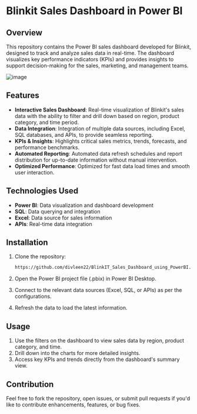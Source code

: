 # Blinkit Sales Dashboard in Power BI

## Overview

This repository contains the Power BI sales dashboard developed for Blinkit, designed to track and analyze sales data in real-time. The dashboard visualizes key performance indicators (KPIs) and provides insights to support decision-making for the sales, marketing, and management teams.

![image]([https://github.com/divleen22/BlinkIT_Sales_Dashboard_using_PowerBI/blob/main/BlinkIT_Dashboard.png])

## Features

- **Interactive Sales Dashboard**: Real-time visualization of Blinkit's sales data with the ability to filter and drill down based on region, product category, and time period.
- **Data Integration**: Integration of multiple data sources, including Excel, SQL databases, and APIs, to provide seamless reporting.
- **KPIs & Insights**: Highlights critical sales metrics, trends, forecasts, and performance benchmarks.
- **Automated Reporting**: Automated data refresh schedules and report distribution for up-to-date information without manual intervention.
- **Optimized Performance**: Optimized for fast data load times and smooth user interaction.

## Technologies Used

- **Power BI**: Data visualization and dashboard development
- **SQL**: Data querying and integration
- **Excel**: Data source for sales information
- **APIs**: Real-time data integration

## Installation

1. Clone the repository:
   ```bash
   https://github.com/divleen22/BlinkIT_Sales_Dashboard_using_PowerBI.git
2. Open the Power BI project file (.pbix) in Power BI Desktop.

3. Connect to the relevant data sources (Excel, SQL, or APIs) as per the configurations.

4. Refresh the data to load the latest information.

## Usage
1. Use the filters on the dashboard to view sales data by region, product category, and time.
2. Drill down into the charts for more detailed insights.
3. Access key KPIs and trends directly from the dashboard's summary view.
## Contribution
Feel free to fork the repository, open issues, or submit pull requests if you'd like to contribute enhancements, features, or bug fixes.
